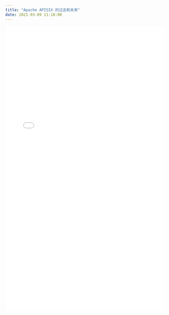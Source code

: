 ```yaml
---
title: "Apache APISIX 的过去和未来"
date: 2021-03-09 11:18:00
---
```


<iframe src="//player.bilibili.com/player.html?aid=246067431&bvid=BV1Sv411x7gS&cid=276962408&page=2" frameborder="0" scrolling="no" style="display: block; min-width: 100%; width: 100px; height: 900px; border: none; overflow: auto;"></iframe>
